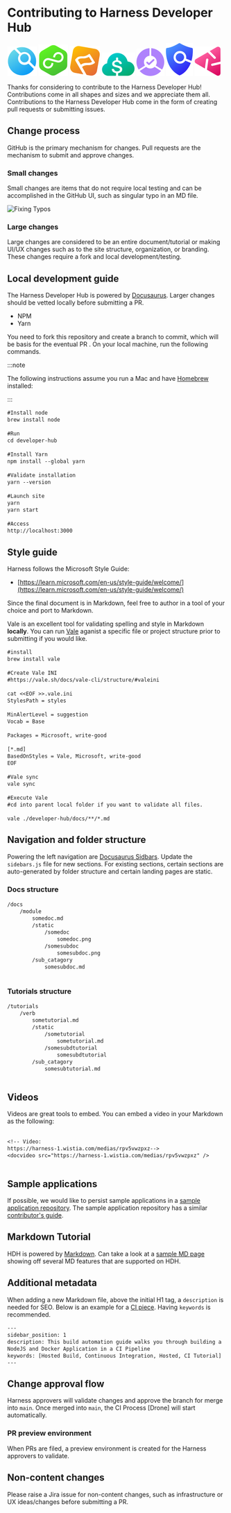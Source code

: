# Contributing to Harness Developer Hub

![CI](static/img/icon_ci.svg)
![CD](static/img/icon_cd.svg)
![FF](static/img/icon_ff.svg)
![CCM](static/img/icon_ccm.svg)
![SRM](static/img/icon_srm.svg)
![STO](static/img/icon_sto.svg)
![CE](static/img/icon_ce.svg)

Thanks for considering to contribute to the Harness Developer Hub! Contributions come in all shapes and sizes and we appreciate them all. Contributions to the Harness Developer Hub come in the form of creating pull requests or submitting issues. 

## Change process
GitHub is the primary mechanism for changes. Pull requests are the mechanism to submit and approve changes. 

### Small changes
Small changes are items that do not require local testing and can be accomplished in the GitHub UI, such as singular typo in an MD file. 

![Fixing Typos](static/img/contributors_simple_branch.png)

### Large changes
Large changes are considered to be an entire document/tutorial or making UI/UX changes such as to the site structure, organization, or branding. These changes require a fork and local development/testing.  

## Local development guide
The Harness Developer Hub is powered by [Docusaurus](https://docusaurus.io/). Larger changes should be vetted locally before submitting a PR.  

* NPM
* Yarn

You need to fork this repository and create a branch to commit, which will be basis for the eventual PR . On your local machine, run the following commands. 

:::note

The following instructions assume you run a Mac and have [Homebrew](https://brew.sh/) installed: 

:::

```
#Install node
brew install node

#Run 
cd developer-hub

#Install Yarn
npm install --global yarn

#Validate installation
yarn --version

#Launch site
yarn
yarn start

#Access
http://localhost:3000

```

## Style guide
Harness follows the Microsoft Style Guide:

* [https://learn.microsoft.com/en-us/style-guide/welcome/](https://learn.microsoft.com/en-us/style-guide/welcome/)

Since the final document is in Markdown, feel free to author in a tool of your choice and port to Markdown. 

Vale is an excellent tool for validating spelling and style in Markdown **locally**. You can run [Vale](https://vale.sh/) aganist a specific file or project structure prior to submitting if you would like. 

```
#install
brew install vale

#Create Vale INI
#https://vale.sh/docs/vale-cli/structure/#valeini

cat <<EOF >>.vale.ini
StylesPath = styles

MinAlertLevel = suggestion
Vocab = Base

Packages = Microsoft, write-good

[*.md]
BasedOnStyles = Vale, Microsoft, write-good
EOF

#Vale sync
vale sync

#Execute Vale
#cd into parent local folder if you want to validate all files.  

vale ./developer-hub/docs/**/*.md
```

## Navigation and folder structure
Powering the left navigation are [Docusaurus Sidbars](https://docusaurus.io/docs/sidebar). Update the `sidebars.js` file for new sections. For existing sections, certain sections are auto-generated by folder structure and certain landing pages are static. 

### Docs structure
```
/docs
	/module
		somedoc.md
		/static
			/somedoc
				somedoc.png
			/somesubdoc
				somesubdoc.png
		/sub_catagory
			somesubdoc.md
			
```	 
### Tutorials structure
```
/tutorials
	/verb
		sometutorial.md
		/static
			/sometutorial
				sometutorial.md
			/somesubdtutorial
				somesubdtutorial
		/sub_catagory
			somesubtutorial.md
			
```	 

## Videos	
Videos are great tools to embed. You can embed a video in your Markdown as the following:

```

<!-- Video:
https://harness-1.wistia.com/medias/rpv5vwzpxz-->
<docvideo src="https://harness-1.wistia.com/medias/rpv5vwzpxz" />


```

## Sample applications
If possible, we would like to persist sample applications in a [sample application
repository](https://github.com/harness-apps/developer-hub-apps). The sample application repository has a similar [contributor's guide](https://github.com/harness-apps/developer-hub-apps/blob/main/CONTRIBUTING.md). 

## Markdown Tutorial
HDH is powered by [Markdown](https://daringfireball.net/projects/markdown/). Can
take a look at a [sample MD page ](http://developer.harness.io/tutorials/hdh/hdh-docusaurus-sandbox)showing off several MD features that are supported
on HDH. 

## Additional metadata
When adding a new Markdown file, above the initial H1 tag, a `description` is needed for SEO. Below is an example for a [CI piece](https://github.com/harness/developer-hub/blob/main/tutorials/ci-pipelines/build/ci-node-docker-quickstart.md). Having `keywords` is recommended. 

```
---
sidebar_position: 1
description: This build automation guide walks you through building a NodeJS and Docker Application in a CI Pipeline
keywords: [Hosted Build, Continuous Integration, Hosted, CI Tutorial]
---

``` 	

## Change approval flow
Harness approvers will validate changes and approve the branch for merge into `main`. Once merged into `main`, the CI Process [Drone] will start automatically. 

### PR preview environment
When PRs are filed, a preview environment is created for the Harness approvers to validate. 

## Non-content changes
Please raise a Jira issue for non-content changes, such as infrastructure or UX ideas/changes before submitting a PR. 
